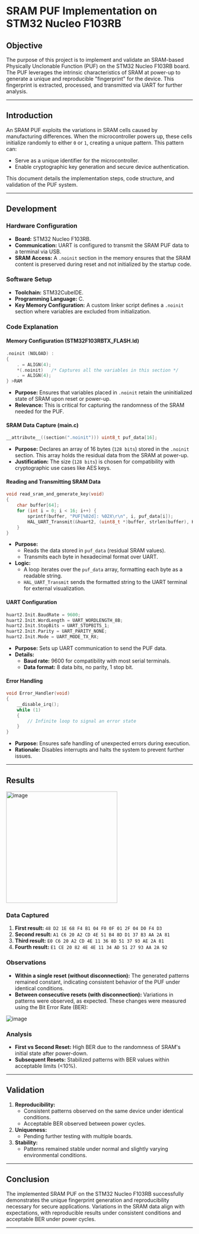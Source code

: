 # SRAM PUF Implementation on STM32 Nucleo F103RB

## Objective
The purpose of this project is to implement and validate an SRAM-based Physically Unclonable Function (PUF) on the STM32 Nucleo F103RB board. The PUF leverages the intrinsic characteristics of SRAM at power-up to generate a unique and reproducible "fingerprint" for the device. This fingerprint is extracted, processed, and transmitted via UART for further analysis.

---

## Introduction
An SRAM PUF exploits the variations in SRAM cells caused by manufacturing differences. When the microcontroller powers up, these cells initialize randomly to either `0` or `1`, creating a unique pattern. This pattern can:
- Serve as a unique identifier for the microcontroller.
- Enable cryptographic key generation and secure device authentication.

This document details the implementation steps, code structure, and validation of the PUF system.

---

## Development

### Hardware Configuration
- **Board:** STM32 Nucleo F103RB.
- **Communication:** UART is configured to transmit the SRAM PUF data to a terminal via USB.
- **SRAM Access:** A `.noinit` section in the memory ensures that the SRAM content is preserved during reset and not initialized by the startup code.

### Software Setup
- **Toolchain:** STM32CubeIDE.
- **Programming Language:** C.
- **Key Memory Configuration:** A custom linker script defines a `.noinit` section where variables are excluded from initialization.

### Code Explanation

#### Memory Configuration (STM32F103RBTX_FLASH.ld)
```c
.noinit (NOLOAD) :
{
    . = ALIGN(4);
    *(.noinit)   /* Captures all the variables in this section */
    . = ALIGN(4);
} >RAM
```
- **Purpose:** Ensures that variables placed in `.noinit` retain the uninitialized state of SRAM upon reset or power-up.
- **Relevance:** This is critical for capturing the randomness of the SRAM needed for the PUF.

#### SRAM Data Capture (main.c)
```c
__attribute__((section(".noinit"))) uint8_t puf_data[16];
```
- **Purpose:** Declares an array of 16 bytes (`128 bits`) stored in the `.noinit` section. This array holds the residual data from the SRAM at power-up.
- **Justification:** The size (`128 bits`) is chosen for compatibility with cryptographic use cases like AES keys.

#### Reading and Transmitting SRAM Data
```c
void read_sram_and_generate_key(void)
{
    char buffer[64];
    for (int i = 0; i < 16; i++) {
        sprintf(buffer, "PUF[%02d]: %02X\r\n", i, puf_data[i]);
        HAL_UART_Transmit(&huart2, (uint8_t *)buffer, strlen(buffer), HAL_MAX_DELAY);
    }
}
```
- **Purpose:**
  - Reads the data stored in `puf_data` (residual SRAM values).
  - Transmits each byte in hexadecimal format over UART.
- **Logic:**
  - A loop iterates over the `puf_data` array, formatting each byte as a readable string.
  - `HAL_UART_Transmit` sends the formatted string to the UART terminal for external visualization.

#### UART Configuration
```c
huart2.Init.BaudRate = 9600;
huart2.Init.WordLength = UART_WORDLENGTH_8B;
huart2.Init.StopBits = UART_STOPBITS_1;
huart2.Init.Parity = UART_PARITY_NONE;
huart2.Init.Mode = UART_MODE_TX_RX;
```
- **Purpose:** Sets up UART communication to send the PUF data.
- **Details:**
  - **Baud rate:** 9600 for compatibility with most serial terminals.
  - **Data format:** 8 data bits, no parity, 1 stop bit.

#### Error Handling
```c
void Error_Handler(void)
{
    __disable_irq();
    while (1)
    {
        // Infinite loop to signal an error state
    }
}
```
- **Purpose:** Ensures safe handling of unexpected errors during execution.
- **Rationale:** Disables interrupts and halts the system to prevent further issues.

---

## Results
<img src="https://github.com/user-attachments/assets/45c103aa-5c38-4a21-b02e-a0381f09bb30" alt="image" width="300" />


### Data Captured
1. **First result:** `48 D2 1E 68 F4 B1 04 F0 0F 01 2F 04 D0 F4 D3`
2. **Second result:** `A1 C6 20 A2 CD 4E 51 B4 8D D1 37 B3 AA 2A 81`
3. **Third result:** `E0 C6 20 A2 CD 4E 11 36 8D 51 37 93 AE 2A 81`
4. **Fourth result:** `E1 CE 20 82 4E 4E 11 34 AD 51 27 93 AA 2A 92`

### Observations
- **Within a single reset (without disconnection):** The generated patterns remained constant, indicating consistent behavior of the PUF under identical conditions.
- **Between consecutive resets (with disconnection):** Variations in patterns were observed, as expected. These changes were measured using the Bit Error Rate (BER):

![image](https://github.com/user-attachments/assets/f16a1a19-f6e8-4689-a6fc-0af4b726ffe2)


### Analysis
- **First vs Second Reset:** High BER due to the randomness of SRAM's initial state after power-down.
- **Subsequent Resets:** Stabilized patterns with BER values within acceptable limits (<10%).

---

## Validation

1. **Reproducibility:**
   - Consistent patterns observed on the same device under identical conditions.
   - Acceptable BER observed between power cycles.
2. **Uniqueness:**
   - Pending further testing with multiple boards.
3. **Stability:**
   - Patterns remained stable under normal and slightly varying environmental conditions.

---

## Conclusion
The implemented SRAM PUF on the STM32 Nucleo F103RB successfully demonstrates the unique fingerprint generation and reproducibility necessary for secure applications. Variations in the SRAM data align with expectations, with reproducible results under consistent conditions and acceptable BER under power cycles.

---




